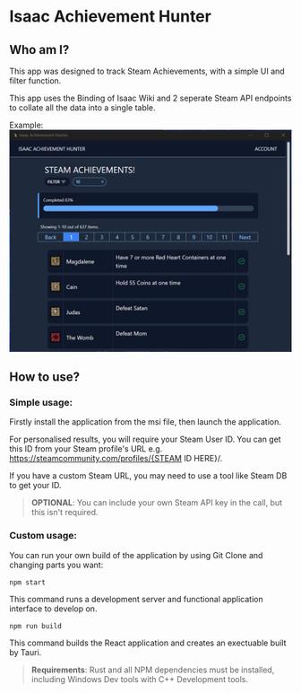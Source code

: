 # Isaac Achievement Hunter

## Who am I?

This app was designed to track Steam Achievements, with a simple UI and filter function.

This app uses the Binding of Isaac Wiki and 2 seperate Steam API endpoints to collate all the data into a single table.

Example:
![Isaac Achievement UI](./public/app-appearance.png)

## How to use?

### Simple usage:

Firstly install the application from the msi file, then launch the application.

For personalised results, you will require your Steam User ID. You can get this ID from your Steam profile's URL e.g. https://steamcommunity.com/profiles/{STEAM ID HERE}/.

If you have a custom Steam URL, you may need to use a tool like Steam DB to get your ID.

> **OPTIONAL**: You can include your own Steam API key in the call, but this isn't required.

### Custom usage:

You can run your own build of the application by using Git Clone and changing parts you want:

```
npm start
```

This command runs a development server and functional application interface to develop on.

```
npm run build
```

This command builds the React application and creates an exectuable built by Tauri.

> **Requirements**: Rust and all NPM dependencies must be installed, including Windows Dev tools with C++ Development tools.
